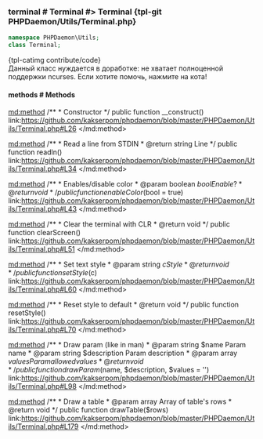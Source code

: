 ### terminal # Terminal #> Terminal {tpl-git PHPDaemon/Utils/Terminal.php}

```php
namespace PHPDaemon\Utils;
class Terminal;
```

{tpl-catimg contribute/code}<br />Данный класс нуждается в доработке: не хватает полноценной поддержки ncurses.
Если хотите помочь, нажмите на кота!<br />

<!-- include-namespace path="\PHPDaemon\Utils\Terminal" level="" access="" -->
#### methods # Methods

<md:method>
/**
	 * Constructor
	 */
public function __construct()
link:https://github.com/kakserpom/phpdaemon/blob/master/PHPDaemon/Utils/Terminal.php#L26
</md:method>

<md:method>
/**
	 * Read a line from STDIN
	 * @return string Line
	 */
public function readln()
link:https://github.com/kakserpom/phpdaemon/blob/master/PHPDaemon/Utils/Terminal.php#L34
</md:method>

<md:method>
/**
	 * Enables/disable color
	 * @param  boolean $bool Enable?
	 * @return void
	 */
public function enableColor($bool = true)
link:https://github.com/kakserpom/phpdaemon/blob/master/PHPDaemon/Utils/Terminal.php#L43
</md:method>

<md:method>
/**
	 * Clear the terminal with CLR
	 * @return void
	 */
public function clearScreen()
link:https://github.com/kakserpom/phpdaemon/blob/master/PHPDaemon/Utils/Terminal.php#L51
</md:method>

<md:method>
/**
	 * Set text style
	 * @param  string $c Style
	 * @return void
	 */
public function setStyle($c)
link:https://github.com/kakserpom/phpdaemon/blob/master/PHPDaemon/Utils/Terminal.php#L60
</md:method>

<md:method>
/**
	 * Reset style to default
	 * @return void
	 */
public function resetStyle()
link:https://github.com/kakserpom/phpdaemon/blob/master/PHPDaemon/Utils/Terminal.php#L70
</md:method>

<md:method>
/**
	 * Draw param (like in man)
	 * @param string $name        Param name
	 * @param string $description Param description
	 * @param array  $values      Param allowed values
	 * @return void
	 */
public function drawParam($name, $description, $values = '')
link:https://github.com/kakserpom/phpdaemon/blob/master/PHPDaemon/Utils/Terminal.php#L98
</md:method>

<md:method>
/**
	 * Draw a table
	 * @param  array Array of table's rows
	 * @return void
	 */
public function drawTable($rows)
link:https://github.com/kakserpom/phpdaemon/blob/master/PHPDaemon/Utils/Terminal.php#L179
</md:method>

<div class="clearboth"></div>


<!--/ include-namespace -->
